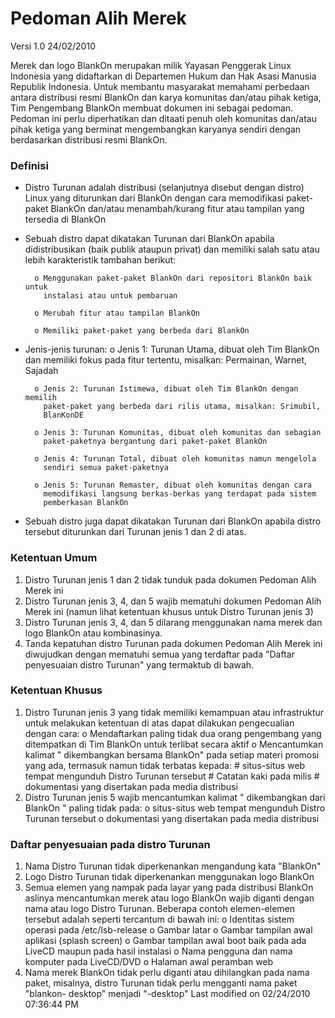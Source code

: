 # Pedoman Alih Merek

Versi 1.0 24/02/2010

Merek dan logo BlankOn merupakan milik Yayasan Penggerak Linux Indonesia yang didaftarkan di Departemen Hukum dan Hak Asasi Manusia Republik Indonesia. Untuk
membantu masyarakat memahami perbedaan antara distribusi resmi BlankOn dan karya komunitas dan/atau pihak ketiga, Tim Pengembang BlankOn membuat dokumen
ini sebagai pedoman. Pedoman ini perlu diperhatikan dan ditaati penuh oleh komunitas dan/atau pihak ketiga yang berminat mengembangkan karyanya sendiri
dengan berdasarkan distribusi resmi BlankOn.

### Definisi
  * Distro Turunan adalah distribusi (selanjutnya disebut dengan distro) Linux yang diturunkan dari BlankOn dengan cara memodifikasi paket-paket
      BlankOn dan/atau menambah/kurang fitur atau tampilan yang tersedia di
      BlankOn

  * Sebuah distro dapat dikatakan Turunan dari BlankOn apabila
      didistribusikan (baik publik ataupun privat) dan memiliki salah satu atau
      lebih karakteristik tambahan berikut:

          o Menggunakan paket-paket BlankOn dari repositori BlankOn baik untuk
            instalasi atau untuk pembaruan

          o Merubah fitur atau tampilan BlankOn

          o Memiliki paket-paket yang berbeda dari BlankOn

  * Jenis-jenis turunan:
          o Jenis 1: Turunan Utama, dibuat oleh Tim BlankOn dan memiliki fokus
            pada fitur tertentu, misalkan: Permainan, Warnet, Sajadah

          o Jenis 2: Turunan Istimewa, dibuat oleh Tim BlankOn dengan memilih
            paket-paket yang berbeda dari rilis utama, misalkan: Srimubil,
            BlanKonDE

          o Jenis 3: Turunan Komunitas, dibuat oleh komunitas dan sebagian
            paket-paketnya bergantung dari paket-paket BlankOn

          o Jenis 4: Turunan Total, dibuat oleh komunitas namun mengelola
            sendiri semua paket-paketnya

          o Jenis 5: Turunan Remaster, dibuat oleh komunitas dengan cara
            memodifikasi langsung berkas-berkas yang terdapat pada sistem
            pemberkasan BlankOn

  * Sebuah distro juga dapat dikatakan Turunan dari BlankOn apabila distro
      tersebut diturunkan dari Turunan jenis 1 dan 2 di atas.

### Ketentuan Umum
   1. Distro Turunan jenis 1 dan 2 tidak tunduk pada dokumen Pedoman Alih Merek
      ini
   2. Distro Turunan jenis 3, 4, dan 5 wajib mematuhi dokumen Pedoman Alih
      Merek ini (namun lihat ketentuan khusus untuk Distro Turunan jenis 3)
   3. Distro Turunan jenis 3, 4, dan 5 dilarang menggunakan nama merek dan logo
      BlankOn atau kombinasinya.
   4. Tanda kepatuhan distro Turunan pada dokumen Pedoman Alih Merek ini
      diwujudkan dengan mematuhi semua yang terdaftar pada "Daftar penyesuaian
      distro Turunan" yang termaktub di bawah.
### Ketentuan Khusus
   1. Distro Turunan jenis 3 yang tidak memiliki kemampuan atau infrastruktur
      untuk melakukan ketentuan di atas dapat dilakukan pengecualian dengan
      cara:
          o Mendaftarkan paling tidak dua orang pengembang yang ditempatkan di
            Tim BlankOn untuk terlibat secara aktif
          o Mencantumkan kalimat "<NAMA DISTRO> dikembangkan bersama BlankOn"
            pada setiap materi promosi yang ada, termasuk namun tidak terbatas
            kepada:
                # situs-situs web tempat mengunduh Distro Turunan tersebut
                # Catatan kaki pada milis
                # dokumentasi yang disertakan pada media distribusi
   2. Distro Turunan jenis 5 wajib mencantumkan kalimat "<NAMA DISTRO>
      dikembangkan dari BlankOn <NAMA-RILIS-BLANKON>" paling tidak pada:
          o situs-situs web tempat mengunduh Distro Turunan tersebut
          o dokumentasi yang disertakan pada media distribusi

### Daftar penyesuaian pada distro Turunan
   1. Nama Distro Turunan tidak diperkenankan mengandung kata "BlankOn"
   2. Logo Distro Turunan tidak diperkenankan menggunakan logo BlankOn
   3. Semua elemen yang nampak pada layar yang pada distribusi BlankOn aslinya
      mencantumkan merek atau logo BlankOn wajib diganti dengan nama atau logo
      Distro Turunan. Beberapa contoh elemen-elemen tersebut adalah seperti
      tercantum di bawah ini:
          o Identitas sistem operasi pada /etc/lsb-release
          o Gambar latar
          o Gambar tampilan awal aplikasi (splash screen)
          o Gambar tampilan awal boot baik pada ada LiveCD maupun pada hasil
            instalasi
          o Nama pengguna dan nama komputer pada LiveCD/DVD
          o Halaman awal peramban web
   4. Nama merek BlankOn tidak perlu diganti atau dihilangkan pada nama paket,
      misalnya, distro Turunan tidak perlu mengganti nama paket "blankon-
      desktop" menjadi "<nama-distro-turunan>-desktop"
Last modified on 02/24/2010 07:36:44 PM



